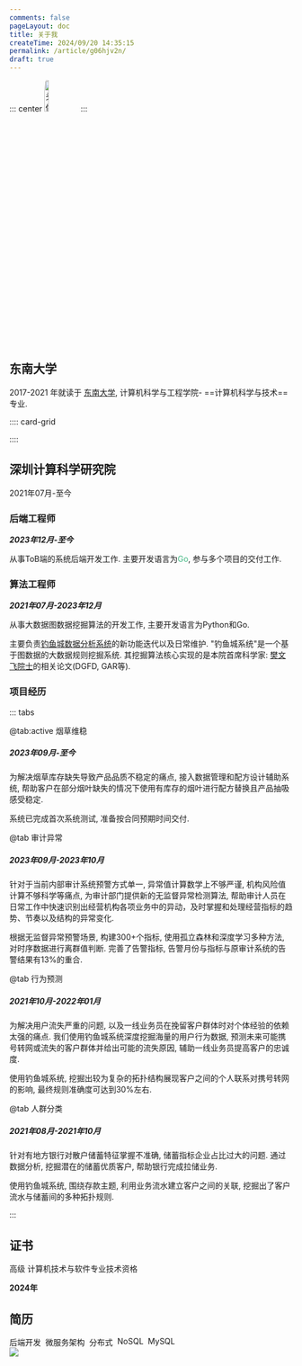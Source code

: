 ```yaml
---
comments: false
pageLayout: doc
title: 关于我
createTime: 2024/09/20 14:35:15
permalink: /article/g06hjv2n/
draft: true
---
```

::: center
<img src="/avatar/dyq.png" alt="头像" style="border-radius: 5%;width: 12%; height: 12%;">
:::

## 东南大学
2017-2021 年就读于 [东南大学](https://www.seu.edu.cn/), 计算机科学与工程学院- ==计算机科学与技术== 专业. 

:::: card-grid
<LinkCard title="杨绍富" href="https://sfyangcs.github.io/"  icon="/avatar/ysf.jpg" description="实验室导师"/>

<LinkCard title="分布式无人车队列仿射变换" href="https://dingyuqi.com/pdf/thesis.pdf"  icon="/icon/southeast.png" description="本科阶段毕业论文"/>
::::


## 深圳计算科学研究院
2021年07月-至今

### 后端工程师 

***2023年12月-至今***

从事ToB端的系统后端开发工作. 主要开发语言为<span style="color: #42b883;">Go</span>, 参与多个项目的交付工作.

### 算法工程师 

***2021年07月-2023年12月***

从事大数据图数据挖掘算法的开发工作, 主要开发语言为Python和Go. 

主要负责[钓鱼城数据分析系统](https://www.sics.ac.cn/col8/index)的新功能迭代以及日常维护. "钓鱼城系统"是一个基于图数据的大数据规则挖掘系统. 其挖掘算法核心实现的是本院首席科学家: [樊文飞院士](https://baike.baidu.com/item/%E6%A8%8A%E6%96%87%E9%A3%9E/11051353)的相关论文(DGFD, GAR等).



### 项目经历

::: tabs

@tab:active 烟草维稳

##### 2023年09月-至今


为解决烟草库存缺失导致产品品质不稳定的痛点, 接入数据管理和配方设计辅助系统, 帮助客户在部分烟叶缺失的情况下使用有库存的烟叶进行配方替换且产品抽吸感受稳定.



系统已完成首次系统测试, 准备按合同预期时间交付.

@tab 审计异常

##### 2023年09月-2023年10月


针对于当前内部审计系统预警方式单一, 异常值计算数学上不够严谨, 机构风险值计算不够科学等痛点, 为审计部门提供新的无监督异常检测算法, 帮助审计人员在日常工作中快速识别出经营机构各项业务中的异动，及时掌握和处理经营指标的趋势、节奏以及结构的异常变化.



根据无监督异常预警场景, 构建300+个指标, 使用孤立森林和深度学习多种方法, 对时序数据进行离群值判断. 完善了告警指标, 告警月份与指标与原审计系统的告警结果有13%的重合.

@tab 行为预测

##### 2021年10月-2022年01月 


为解决用户流失严重的问题, 以及一线业务员在挽留客户群体时对个体经验的依赖太强的痛点. 我们使用钓鱼城系统深度挖掘海量的用户行为数据, 预测未来可能携号转网或流失的客户群体并给出可能的流失原因, 辅助一线业务员提高客户的忠诚度.



使用钓鱼城系统, 挖掘出较为复杂的拓扑结构展现客户之间的个人联系对携号转网的影响, 最终规则准确度可达到30%左右.

@tab 人群分类
##### 2021年08月-2021年10月



针对有地方银行对散户储蓄特征掌握不准确, 储蓄指标企业占比过大的问题. 通过数据分析, 挖掘潜在的储蓄优质客户, 帮助银行完成拉储业务.


使用钓鱼城系统, 围绕存款主题, 利用业务流水建立客户之间的关联, 挖掘出了客户流水与储蓄间的多种拓扑规则.

:::


## 证书
<LinkCard title="系统分析师" href="https://dingyuqi.com/pdf/certificate.pdf"  icon="/icon/ruankao.png">

<Badge>高级</Badge> 计算机技术与软件专业技术资格

**2024年**

</LinkCard>

## 简历
<LinkCard title="简历" href="https://dingyuqi.com/pdf/resumeV3.1.pdf" icon="/icon/OIP.png">

<div style="display: flex; gap: 8px;">
    <Badge>后端开发</Badge>
    <Badge>微服务架构</Badge>
    <Badge>分布式</Badge>
    <Badge>NoSQL</Badge>
    <Badge>MySQL</Badge>
</div>
<img src="https://skillicons.dev/icons?i=go,py,redis,mysql,postgres,linux,git,kubernetes,docker" />

</LinkCard>